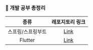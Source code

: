 ### 🐝 개발 공부 총정리

|종류|레포지토리 링크|
|:---:|:---:|
|스프링/스프링부트|[Link](https://github.com/sunnyineverywhere/spring-study)|
|Flutter|[Link](https://github.com/sunnyineverywhere/flutter-study)|
